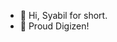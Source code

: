 - 👋 Hi, Syabil for short.
- 💞️ Proud Digizen!

<!---
syabil-digix/syabil-digix is a ✨ special ✨ repository because its `README.md` (this file) appears on your GitHub profile.
You can click the Preview link to take a look at your changes.
--->
